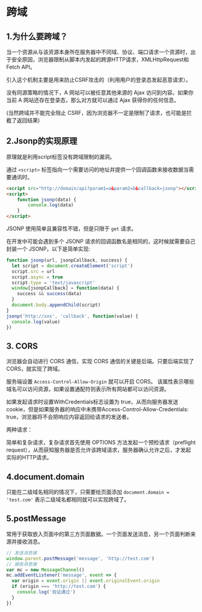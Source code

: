 # 跨域

## 1.为什么要跨域？

当一个资源从与该资源本身所在服务器中不同域、协议、端口请求一个资源时，出于安全原因，浏览器限制从脚本内发起的跨源HTTP请求，XMLHttpRequest和Fetch API。

引入这个机制主要是用来防止CSRF攻击的（利用用户的登录态发起恶意请求）。

没有同源策略的情况下，A 网站可以被任意其他来源的 Ajax 访问到内容。如果你当前 A 网站还存在登录态，那么对方就可以通过 Ajax 获得你的任何信息。

(当然跨域并不能完全阻止 CSRF，因为浏览器不一定是限制了请求，也可能是拦截了返回结果)



## 2.Jsonp的实现原理

原理就是利用script标签没有跨域限制的漏洞。

通过 `<script>` 标签指向一个需要访问的地址并提供一个回调函数来接收数据当需要通讯时。

```html
<script src="http://domain/api?param1=a&param2=b&callback=jsonp"></script>
<script>
    function jsonp(data) {
    	console.log(data)
	}
</script>  
```

JSONP 使用简单且兼容性不错，但是只限于 `get` 请求。

在开发中可能会遇到多个 JSONP 请求的回调函数名是相同的，这时候就需要自己封装一个 JSONP，以下是简单实现:

```javascript
function jsonp(url, jsonpCallback, success) {
  let script = document.createElement('script')
  script.src = url
  script.async = true
  script.type = 'text/javascript'
  window[jsonpCallback] = function(data) {
    success && success(data)
  }
  document.body.appendChild(script)
}
jsonp('http://xxx', 'callback', function(value) {
  console.log(value)
})
```



## 3. CORS

浏览器会自动进行 CORS 通信，实现 CORS 通信的关键是后端。只要后端实现了 CORS，就实现了跨域。

服务端设置 `Access-Control-Allow-Origin` 就可以开启 CORS。 该属性表示哪些域名可以访问资源，如果设置通配符则表示所有网站都可以访问资源。

如果发起请求时设置WithCredentials标志设置为 true，从而向服务器发送cookie，但是如果服务器的响应中未携带Access-Control-Allow-Credentials: true，浏览器将不会把响应内容返回给请求的发送者。

两种请求：

简单和复杂请求，复杂请求首先使用 OPTIONS 方法发起一个预检请求（preflight request），从而获知服务器是否允许该跨域请求，服务器确认允许之后，才发起实际的HTTP请求。



## 4.document.domain

只能在二级域名相同的情况下，只需要给页面添加 `document.domain = 'test.com'` 表示二级域名都相同就可以实现跨域了。



## 5.postMessage

常用于获取嵌入页面中的第三方页面数据。一个页面发送消息，另一个页面判断来源并接收消息。

```js
// 发送消息端
window.parent.postMessage('message', 'http://test.com')
// 接收消息端
var mc = new MessageChannel()
mc.addEventListener('message', event => {
  var origin = event.origin || event.originalEvent.origin
  if (origin === 'http://test.com') {
    console.log('验证通过')
  }
})
```

